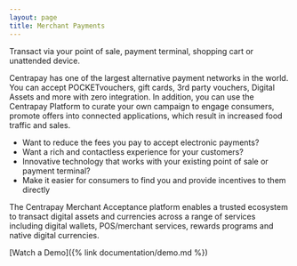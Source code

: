 ```yaml
---
layout: page
title: Merchant Payments
---
```


Transact via your point of sale, payment terminal, shopping cart or unattended
device.

Centrapay has one of the largest alternative payment networks in the world. You
can accept POCKETvouchers, gift cards, 3rd party vouchers, Digital Assets and
more with zero integration. In addition, you can use the Centrapay Platform to
curate your own campaign to engage consumers, promote offers into connected
applications, which result in increased food traffic and sales.

- Want to reduce the fees you pay to accept electronic payments?
- Want a rich and contactless experience for your customers?
- Innovative technology that works with your existing point of sale or payment terminal?
- Make it easier for consumers to find you and provide incentives to them directly

The Centrapay Merchant Acceptance platform enables a trusted ecosystem to
transact digital assets and currencies across a range of services including
digital wallets, POS/merchant services, rewards programs and native digital
currencies.

[Watch a Demo]({% link documentation/demo.md %})
